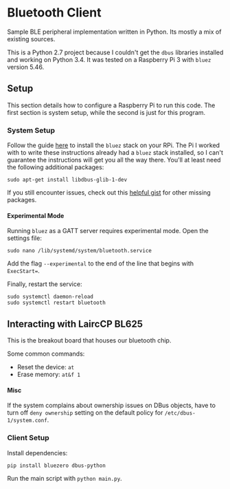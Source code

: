 # Bluetooth Client

Sample BLE peripheral implementation written in Python. Its mostly a mix of existing sources. 

This is a Python 2.7 project because I couldn't get the `dbus` libraries installed and working on Python 3.4. It was tested on a Raspberry Pi 3 with `bluez` version 5.46.

## Setup

This section details how to configure a Raspberry Pi to run this code. The first section is system setup, while the second is just for this program.

### System Setup

Follow the guide [here](https://learn.adafruit.com/install-bluez-on-the-raspberry-pi/installation) to install the `bluez` stack on your RPi. The Pi I worked with to write these instructions already had a `bluez` stack installed, so I can't guarantee the instructions will get you all the way there. You'll at least need the following additional packages:

```
sudo apt-get install libdbus-glib-1-dev
```

If you still encounter issues, check out this [helpful gist](https://gist.github.com/larsblumberg/2335c0ba97f805a2b996f1a7c3ac9571) for other missing packages. 

#### Experimental Mode

Running `bluez` as a GATT server requires experimental mode. Open the settings file:

```
sudo nano /lib/systemd/system/bluetooth.service
```

Add the flag `--experimental` to the end of the line that begins with `ExecStart=`.

Finally, restart the service:

```
sudo systemctl daemon-reload
sudo systemctl restart bluetooth
```

## Interacting with LaircCP BL625

This is the breakout board that houses our bluetooth chip. 

Some common commands: 

- Reset the device: `at`
- Erase memory: `at&f 1`

#### Misc

If the system complains about ownership issues on DBus objects, have to turn off `deny ownership` setting on the default policy for `/etc/dbus-1/system.conf`.

### Client Setup

Install dependencies:

```
pip install bluezero dbus-python
```

Run the main script with `python main.py`.